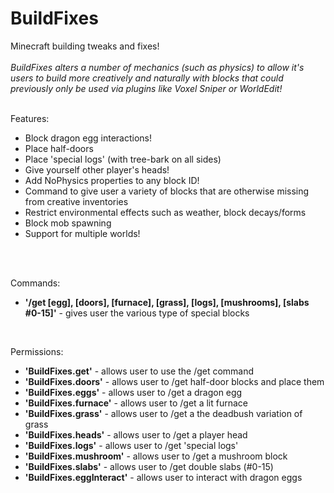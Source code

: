 BuildFixes
==========
Minecraft building tweaks and fixes!<br/>
<br/>
<i>BuildFixes alters a number of mechanics (such as physics) to allow it's users to build more creatively 
and naturally with blocks that could previously only be used via plugins like Voxel Sniper or WorldEdit!</i><br/>
<br/>

Features:
- Block dragon egg interactions!
- Place half-doors
- Place 'special logs' (with tree-bark on all sides)
- Give yourself other player's heads!
- Add NoPhysics properties to any block ID!
- Command to give user a variety of blocks that are otherwise missing from creative inventories
- Restrict environmental effects such as weather, block decays/forms
- Block mob spawning
- Support for multiple worlds!
<br/>
<br/>

Commands:<br/>
- <b>'/get [egg], [doors], [furnace], [grass], [logs], [mushrooms], [slabs #0-15]'</b> - gives user the various type of special blocks
<br/>


Permissions:<br/>
- <b>'BuildFixes.get'</b> - allows user to use the /get command
- <b>'BuildFixes.doors'</b> - allows user to /get half-door blocks and place them
- <b>'BuildFixes.eggs'</b> - allows user to /get a dragon egg
- <b>'BuildFixes.furnace'</b> - allows user to /get a lit furnace
- <b>'BuildFixes.grass'</b> - allows user to /get a the deadbush variation of grass
- <b>'BuildFixes.heads'</b> - allows user to /get a player head
- <b>'BuildFixes.logs'</b> - allows user to /get 'special logs'
- <b>'BuildFixes.mushroom'</b> - allows user to /get a mushroom block
- <b>'BuildFixes.slabs'</b> - allows user to /get double slabs (#0-15)
- <b>'BuildFixes.eggInteract'</b> - allows user to interact with dragon eggs
